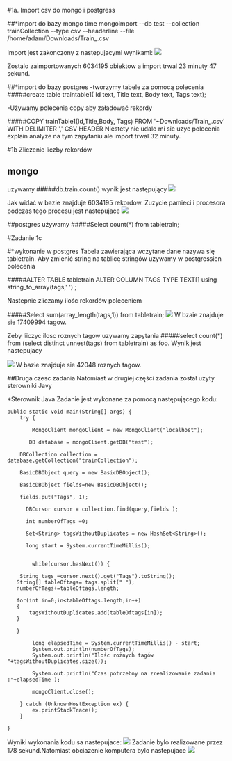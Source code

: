﻿#1a. Import csv do mongo i postgress

##*import do bazy mongo
time mongoimport --db test --collection trainCollection  --type csv --headerline --file /home/adam/Downloads/Train_.csv 

 
Import jest zakonczony z nastepujacymi wynikami:
![](https://cloud.githubusercontent.com/assets/5136443/5113019/7df80296-702c-11e4-967f-9fa70151854d.png)

Zostalo zaimportowanych 6034195 obiektow a import trwal 23 minuty 47 sekund.

 



 

##*import do bazy postgres 
-tworzymy tabele za pomocą polecenia 
#####create table traintable1( Id text, Title text, Body text, Tags text);



-Używamy polecenia copy aby załadować rekordy

#####COPY trainTable1(Id,Title,Body, Tags) FROM '~Downloads/Train_.csv' WITH DELIMITER ',' CSV HEADER
Niestety nie udalo mi sie uzyc polecenia explain analyze na tym zapytaniu ale import trwal 32 minuty.


#1b Zliczenie liczby rekordów 
## mongo 
 uzywamy 
#####db.train.count() 
wynik jest następujący
![](https://cloud.githubusercontent.com/assets/5136443/5113346/358b55f0-702f-11e4-8908-8fde58ce2f26.png)

 
Jak widać w bazie znajduje 6034195 rekordow.
Zuzycie pamieci i procesora podczas tego procesu jest nastepujace 
![](https://cloud.githubusercontent.com/assets/5136443/5113017/7df7102a-702c-11e4-9907-e6006824a261.png)




 ##postgres
 używamy
#####Select count(*) from tabletrain; 









#Zadanie 1c

#*wykonanie w postgres
Tabela zawierająca wczytane dane nazywa się tabletrain. Aby zmienić string na tablicę stringów uzywamy w postgressien polecenia 

#####ALTER TABLE tabletrain ALTER COLUMN TAGS TYPE TEXT[] using string_to_array(tags,' ') ;

Nastepnie zliczamy ilośc rekordów poleceniem 

#####Select sum(array_length(tags,1)) from tabletrain;
![](https://cloud.githubusercontent.com/assets/5136443/5113011/7dde53fa-702c-11e4-83d0-1c066f4980e1.png)
W bzaie znajduje sie 17409994 tagow.

Zeby liiczyc ilosc roznych tagow uzywamy zapytania 
#####select  count(*) from (select distinct unnest(tags) from tabletrain) as foo. Wynik jest nastepujacy

![](https://cloud.githubusercontent.com/assets/5136443/5113015/7deae372-702c-11e4-9166-79ecdac2f85b.png)
W bazie znajduje sie 42048 roznych tagow.

##Druga czesc zadania 
Natomiast w drugiej części zadania został uzyty sterowniki Javy


*Sterownik Java 
Zadanie jest wykonane za pomocą następującego kodu:



 
    public static void main(String[] args) {
        try {
             
            MongoClient mongoClient = new MongoClient("localhost");
             
           DB database = mongoClient.getDB("test");
             
        DBCollection collection = database.getCollection("trainCollection");
      
        BasicDBObject query = new BasicDBObject(); 
        
        BasicDBObject fields=new BasicDBObject(); 
        
        fields.put("Tags", 1);
         
          DBCursor cursor = collection.find(query,fields );
          
          int numberOfTags =0;
          
          Set<String> tagsWithoutDuplicates = new HashSet<String>();
          
          long start = System.currentTimeMillis(); 
          
          
        	while(cursor.hasNext()) {
        		
        String tags =cursor.next().get("Tags").toString();
       String[] tableOftags= tags.split(" ");
       numberOfTags+=tableOftags.length;
       
       for(int in=0;in<tableOftags.length;in++)
       {
    	   tagsWithoutDuplicates.add(tableOftags[in]);
       }
       
       }
        
        	long elapsedTime = System.currentTimeMillis() - start;
        	System.out.println(numberOfTags);
        	System.out.println("Ilośc rożnych tagów "+tagsWithoutDuplicates.size());
        	
        	System.out.println("Czas potrzebny na zrealizowanie zadania :"+elapsedTime );
  	           
            mongoClient.close();
             
        } catch (UnknownHostException ex) {
            ex.printStackTrace();
        }
         
    }


Wyniki wykonania kodu sa nastepujace:
![](https://cloud.githubusercontent.com/assets/5136443/5113013/7de34cac-702c-11e4-8140-3e583040edc6.png)
Zadanie bylo realizowane przez 178 sekund.Natomiast obciazenie komputera bylo nastepujace 
![](https://cloud.githubusercontent.com/assets/5136443/5113023/7e0c3b3a-702c-11e4-8c42-bde61ea6f91d.png)
 